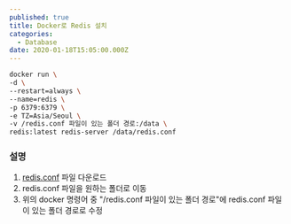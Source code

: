 ```yaml
---
published: true
title: Docker로 Redis 설치
categories:
  - Database
date: 2020-01-18T15:05:00.000Z
---
```


```bash
docker run \
-d \
--restart=always \
--name=redis \
-p 6379:6379 \
-e TZ=Asia/Seoul \
-v /redis.conf 파일이 있는 폴더 경로:/data \
redis:latest redis-server /data/redis.conf
```

### 설명
1. [redis.conf][redis.conf] 파일 다운로드
2. redis.conf 파일을 원하는 폴더로 이동
3. 위의 docker 명령어 중 "/redis.conf 파일이 있는 폴더 경로"에 redis.conf 파일이 있는 폴더 경로로 수정

[redis.conf]: <http://download.redis.io/redis-stable/redis.conf>